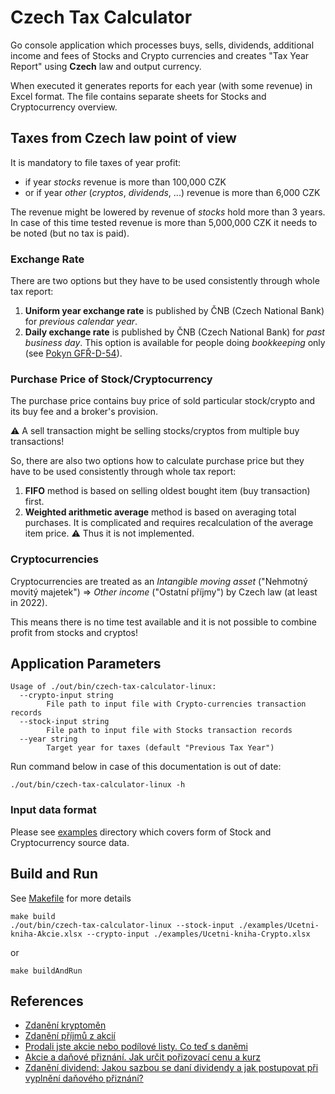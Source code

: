 # Czech Tax Calculator

Go console application which processes buys, sells, dividends, additional income and fees of Stocks and Crypto currencies and creates "Tax Year Report" using **Czech** law and output currency.

When executed it generates reports for each year (with some revenue) in Excel format. The file contains separate sheets for Stocks and Cryptocurrency overview.

## Taxes from Czech law point of view

It is mandatory to file taxes of year profit:

* if year *stocks* revenue is more than 100,000 CZK
* or if year *other* (*cryptos*, *dividends*, ...) revenue is more than 6,000 CZK

The revenue might be lowered by revenue of *stocks* hold more than 3 years. In case of this time tested revenue is more than 5,000,000 CZK it needs to be noted (but no tax is paid).

### Exchange Rate

There are two options but they have to be used consistently through whole tax report:

1. **Uniform year exchange rate** is published by ČNB (Czech National Bank) for *previous calendar year*.
2. **Daily exchange rate** is published by ČNB (Czech National Bank) for *past business day*. This option is available for people doing *bookkeeping* only (see [Pokyn GFŘ-D-54](https://www.sagit.cz/info/fz22001)).

### Purchase Price of Stock/Cryptocurrency

The purchase price contains buy price of sold particular stock/crypto and its buy fee and a broker's provision.

:warning: A sell transaction might be selling stocks/cryptos from multiple buy transactions!

So, there are also two options how to calculate purchase price but they have to be used consistently through whole tax report:

1. **FIFO** method is based on selling oldest bought item (buy transaction) first.
2. **Weighted arithmetic average** method is based on averaging total purchases. It is complicated and requires recalculation of the average item price. :warning: Thus it is not implemented.

### Cryptocurrencies

Cryptocurrencies are treated as an *Intangible moving asset* ("Nehmotný movitý majetek") => *Other income* ("Ostatní příjmy")  by Czech law (at least in 2022).

This means there is no time test available and it is not possible to combine profit from stocks and cryptos!

## Application Parameters

```raw
Usage of ./out/bin/czech-tax-calculator-linux:
  --crypto-input string
        File path to input file with Crypto-currencies transaction records
  --stock-input string
        File path to input file with Stocks transaction records
  --year string
        Target year for taxes (default "Previous Tax Year")
```

Run command below in case of this documentation is out of date:

```shell
./out/bin/czech-tax-calculator-linux -h
```

### Input data format

Please see [examples](./examples) directory which covers form of Stock and Cryptocurrency source data.

## Build and Run

See [Makefile](./Makefile) for more details

```shell
make build
./out/bin/czech-tax-calculator-linux --stock-input ./examples/Ucetni-kniha-Akcie.xlsx --crypto-input ./examples/Ucetni-kniha-Crypto.xlsx
```

or

```shell
make buildAndRun
```

## References

* [Zdanění kryptoměn](https://finex.cz/zdaneni-kryptomen-kompletni-navod/)
* [Zdanění příjmů z akcií](https://luciekocmanova.cz/zdaneni-prijmu-z-akcii/)
* [Prodali jste akcie nebo podílové listy. Co teď s daněmi](https://www.penize.cz/dan-z-prijmu-fyzickych-osob/425326-jak-zdanit-prijmy-z-prodeje-akcii-a-podilovych-listu-investice-a-danove-priznani)
* [Akcie a daňové přiznání. Jak určit pořizovací cenu a kurz](https://www.penize.cz/investice/425626-dan-z-prodeje-cennych-papiru-jak-urcit-porizovaci-cenu-a-kurz)
* [Zdanění dividend: Jakou sazbou se daní dividendy a jak postupovat při vyplnění daňového přiznání?](https://finex.cz/zdaneni-dividend-jak-postupovat-pri-vyplneni-danoveho-priznani/)
